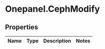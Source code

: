 # Onepanel.CephModify

## Properties
Name | Type | Description | Notes
------------ | ------------- | ------------- | -------------



